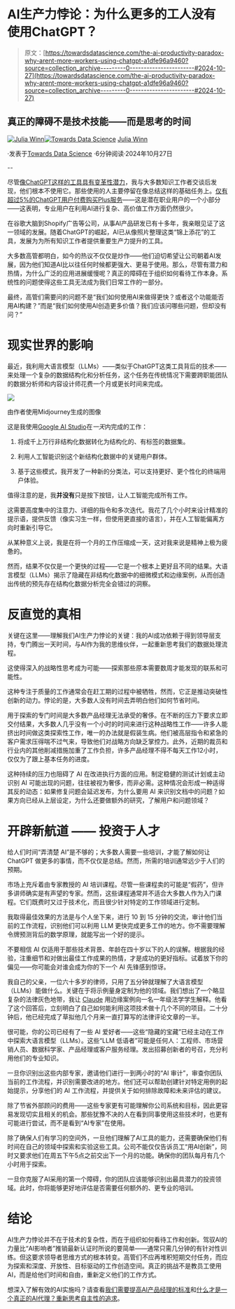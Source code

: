 # AI生产力悖论：为什么更多的工人没有使用ChatGPT？

> 原文：[https://towardsdatascience.com/the-ai-productivity-paradox-why-arent-more-workers-using-chatgpt-a1dfe96a9460?source=collection_archive---------0-----------------------#2024-10-27](https://towardsdatascience.com/the-ai-productivity-paradox-why-arent-more-workers-using-chatgpt-a1dfe96a9460?source=collection_archive---------0-----------------------#2024-10-27)

## 真正的障碍不是技术技能——而是思考的时间

[](https://medium.com/@4thewinn?source=post_page---byline--a1dfe96a9460--------------------------------)[![Julia Winn](../Images/9ca44e7be7c308a0bcaf797c6fa76a8c.png)](https://medium.com/@4thewinn?source=post_page---byline--a1dfe96a9460--------------------------------)[](https://towardsdatascience.com/?source=post_page---byline--a1dfe96a9460--------------------------------)[![Towards Data Science](../Images/a6ff2676ffcc0c7aad8aaf1d79379785.png)](https://towardsdatascience.com/?source=post_page---byline--a1dfe96a9460--------------------------------) [Julia Winn](https://medium.com/@4thewinn?source=post_page---byline--a1dfe96a9460--------------------------------)

·发表于[Towards Data Science](https://towardsdatascience.com/?source=post_page---byline--a1dfe96a9460--------------------------------) ·6分钟阅读·2024年10月27日

--

尽管[像ChatGPT这样的工具具有变革性潜力](https://papers.ssrn.com/sol3/papers.cfm?abstract_id=4573321)，我与大多数知识工作者交谈后发现，他们根本不使用它。那些使用的人主要停留在像总结这样的基础任务上。[仅有超过5%的ChatGPT用户付费购买Plus服务](https://www.theinformation.com/articles/openai-coo-says-chatgpt-passed-11-million-paying-subscribers)——这是潜在职业用户的一个小部分——这表明，专业用户在利用AI进行复杂、高价值工作方面仍然很少。

在谷歌大脑到Shopify广告等公司，从事AI产品研发已有十多年，我亲眼见证了这一领域的发展。随着ChatGPT的崛起，AI已从像照片整理这类“锦上添花”的工具，发展为为所有知识工作者提供重要生产力提升的工具。

大多数高管都明白，如今的热议不仅仅是炒作——他们迫切希望让公司朝着AI发展，因为他们知道AI比以往任何时候都更强大、更易于使用。那么，尽管有潜力和热情，为什么广泛的应用进展缓慢呢？真正的障碍在于组织如何看待工作本身。系统性的问题使得这些工具无法成为我们日常工作的一部分。

最终，高管们需要问的问题不是“我们如何使用AI来做得更快？或者这个功能能否用AI构建？”而是“我们如何使用AI创造更多价值？我们应该问哪些问题，但却没有问？”

# 现实世界的影响

最近，我利用大语言模型（LLMs）——类似于ChatGPT这类工具背后的技术——来处理一个复杂的数据结构化和分析任务，这个任务在传统情况下需要跨职能团队的数据分析师和内容设计师花费一个月或更长时间来完成。

![](../Images/0bc40a2e316b9f3266f401cb114c77eb.png)

由作者使用Midjourney生成的图像

这是我使用[Google AI Studio](https://aistudio.google.com/)在*一天*内完成的工作：

1.  将成千上万行非结构化数据转化为结构化的、有标签的数据集。

1.  利用人工智能识别这个新结构化数据中的关键用户群体。

1.  基于这些模式，我开发了一种新的分类法，可以支持更好、更个性化的终端用户体验。

值得注意的是，我**并没有**只是按下按钮，让人工智能完成所有工作。

这需要高度集中的注意力、详细的指令和多次迭代。我花了几个小时来设计精准的提示语，提供反馈（像实习生一样，但使用更直接的语言），并在人工智能偏离方向时重新引导它。

从某种意义上说，我是在将一个月的工作压缩成一天，这对我来说是精神上极为疲惫的。

然而，结果不仅仅是一个更快的过程——它是一个根本上更好且不同的结果。大语言模型（LLMs）揭示了隐藏在非结构化数据中的细微模式和边缘案例，从而创造出传统的预先存在结构化数据分析完全会错过的洞察。

# 反直觉的真相

关键在这里——理解我们AI生产力悖论的关键：我的AI成功依赖于得到领导层支持，专门腾出一天时间，与AI作为我的思维伙伴，一起重新思考我们的数据处理流程。

这使得深入的战略性思考成为可能——探索那些原本需要数周才能发现的联系和可能性。

这种专注于质量的工作通常会在赶工期的过程中被牺牲，然而，它正是推动突破性创新的动力。悖论的是，大多数人没有时间去弄明白他们如何节省时间。

用于探索的专门时间是大多数产品经理无法承受的奢侈。在不断的压力下要求立即交付结果，大多数人几乎没有一个小时的时间来进行这种战略性工作——许多人能挤出时间做这类探索性工作，唯一的办法就是假装生病。他们被高层指令和紧急的客户需求压得喘不过气来，导致他们对战略方向缺乏掌控力。此外，近期的裁员和行业内的其他削减措施加重了工作负担，许多产品经理不得不每天工作12小时，仅仅为了跟上基本任务的进度。

这种持续的压力也阻碍了 AI 在改进执行方面的应用。制定稳健的测试计划或主动识别 AI 可能出现的问题，往往被视为奢侈，而非必需。这种情况会形成一种适得其反的动态：如果修复问题会延迟发布，为什么要用 AI 来识别文档中的问题？如果方向已经从上层设定，为什么还要做额外的研究，了解用户和问题领域？

# 开辟新航道 —— 投资于人才

给人们时间“弄清楚 AI”是不够的；大多数人需要一些培训，才能了解如何让 ChatGPT 做更多的事情，而不仅仅是总结。然而，所需的培训通常远少于人们的预期。

市场上充斥着由专家教授的 AI 培训课程。尽管一些课程卖的可能是“假药”，但许多讲师确实是有声望的专家。然而，这些课程通常并不适合大多数人作为入门课程。它们既费时又过于技术化，而且很少针对特定的工作领域进行定制。

我取得最佳效果的方法是与个人坐下来，进行 10 到 15 分钟的交流，审计他们当前的工作流程，识别他们可以利用 LLM 更快完成更多工作的地方。你不需要理解令牌预测背后的数学原理，就能写出一个好的提示。

不要相信 AI 仅适用于那些技术背景、年龄在四十岁以下的人的误解。根据我的经验，注重细节和对做出最佳工作成果的热情，才是成功的更好指标。试着放下你的偏见——你可能会对谁会成为你的下一个 AI 先锋感到惊讶。

我自己的父亲，一位六十多岁的律师，只用了五分钟就理解了大语言模型（LLMs）能做什么。关键在于将示例量身定制为他的领域。我们想出了一个略显复杂的法律灰色地带，我让 [Claude](https://claude.ai/) 用边缘案例向一名一年级法学学生解释。他看了这个回答后，立刻明白了自己如何能利用这项技术做十几个不同的项目。二十分钟后，他已经完成了草拟他几个月来一直打算写的法律评论文章的一半。

很可能，你的公司已经有了一些 AI 爱好者——这些“隐藏的宝藏”已经主动在工作中探索大语言模型（LLMs）。这些“LLM 低语者”可能是任何人：工程师、市场营销人员、数据科学家、产品经理或客户服务经理。发出招募创新者的号召，充分利用他们的专业知识。

一旦你识别出这些内部专家，邀请他们进行一到两小时的“AI 审计”，审查你团队当前的工作流程，并识别需要改进的地方。他们还可以帮助创建针对特定用例的起始提示，分享他们的 AI 工作流程，并提供关于如何排除故障和未来评估的建议。

除了节省外部顾问的费用——这些专家更有可能理解你公司系统和目标，因此更容易发现切实且相关的机会。那些犹豫不决的人在看到同事使用这些技术时，也更有可能进行尝试，而不是看到“AI专家”在使用。

除了确保人们有学习的空间外，一旦他们理解了AI工具的能力，还需要确保他们有时间在自己的领域中探索和实验这些工具。公司不能仅仅告诉员工“用AI创新”，同时又要求他们在周五下午5点之前交出下一个月的功能。确保你的团队每月有几个小时用于探索。

一旦你克服了AI采用的第一个障碍，你的团队应该能够识别出最具潜力的投资领域。此时，你将能够更好地评估是否需要任何额外的、更专业的培训。

# 结论

AI生产力悖论并不在于技术的复杂性，而在于组织如何看待工作和创新。驾驭AI的力量比“AI影响者”推销最新认证时所说的要简单——通常只需几分钟的有针对性训练。但这要求领导者思维方式的根本转变。高管们不应再堆积短期交付任务，而应为探索和深度、开放性、目标驱动的工作创造空间。真正的挑战不是教员工使用AI，而是给他们时间和自由，重新定义他们的工作方式。

想深入了解有效的AI实施吗？请查看[我们需要提高AI产品经理的标准](https://medium.com/towards-data-science/we-need-to-raise-the-bar-for-ai-product-managers-ae0f3f933910)和[什么才是一个真正的AI代理？重新思考自主性的追求](https://medium.com/towards-data-science/what-makes-a-true-ai-agent-rethinking-the-pursuit-of-autonomy-547ab54f4995)。
